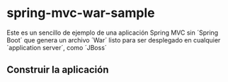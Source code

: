 # spring-mvc-war-sample

Este es un sencillo de ejemplo de una aplicación Spring MVC sin ´Spring Boot´ que genera un archivo ´War´ listo para ser desplegado en cualquier ´application server´, como ´JBoss´

## Construir la aplicación

 